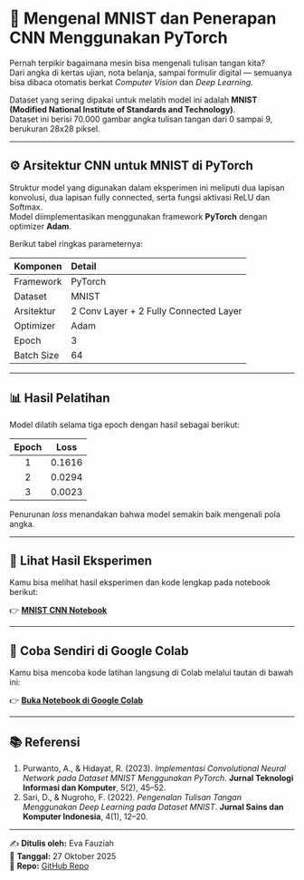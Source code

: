 # 🔢 Mengenal MNIST dan Penerapan CNN Menggunakan PyTorch
<!-- Heading utama (gunakan tanda # untuk H1). -->

Pernah terpikir bagaimana mesin bisa mengenali tulisan tangan kita?  
Dari angka di kertas ujian, nota belanja, sampai formulir digital — semuanya bisa dibaca otomatis berkat *Computer Vision* dan *Deep Learning*.  

Dataset yang sering dipakai untuk melatih model ini adalah **MNIST (Modified National Institute of Standards and Technology)**.  
Dataset ini berisi 70.000 gambar angka tulisan tangan dari 0 sampai 9, berukuran 28x28 piksel.

---

## ⚙️ Arsitektur CNN untuk MNIST di PyTorch
<!-- Heading kedua (gunakan ## untuk H2). -->

Struktur model yang digunakan dalam eksperimen ini meliputi dua lapisan konvolusi, dua lapisan fully connected, serta fungsi aktivasi ReLU dan Softmax.  
Model diimplementasikan menggunakan framework **PyTorch** dengan optimizer **Adam**.

Berikut tabel ringkas parameternya:

| Komponen | Detail |
|:--|:--|
| Framework | PyTorch |
| Dataset | MNIST |
| Arsitektur | 2 Conv Layer + 2 Fully Connected Layer |
| Optimizer | Adam |
| Epoch | 3 |
| Batch Size | 64 |

---

## 📊 Hasil Pelatihan
<!-- Tabel hasil training -->

Model dilatih selama tiga epoch dengan hasil sebagai berikut:

| Epoch | Loss |
|:--:|:--:|
| 1 | 0.1616 |
| 2 | 0.0294 |
| 3 | 0.0023 |

Penurunan *loss* menandakan bahwa model semakin baik mengenali pola angka.

---

## 🔗 Lihat Hasil Eksperimen

<!-- Format link: [teks tampil](alamat tautan) -->
Kamu bisa melihat hasil eksperimen dan kode lengkap pada notebook berikut:

👉 [**MNIST CNN Notebook**](https://github.com/eva-fauziah/artikel-ku/blob/main/Klasifikasi_Angka_Tulisan_Tangan_Menggunakan_PyTorch_dan_Dataset_MNIST.ipynb)

---

## 🔗 Coba Sendiri di Google Colab
<!-- Cara menambahkan link aktif -->

Kamu bisa mencoba kode latihan langsung di Colab melalui tautan di bawah ini:

👉 [**Buka Notebook di Google Colab**](https://colab.research.google.com/)

---

## 📚 Referensi
<!-- Daftar pustaka atau sumber jurnal -->

1. Purwanto, A., & Hidayat, R. (2023). *Implementasi Convolutional Neural Network pada Dataset MNIST Menggunakan PyTorch*. **Jurnal Teknologi Informasi dan Komputer**, 5(2), 45–52.  
2. Sari, D., & Nugroho, F. (2022). *Pengenalan Tulisan Tangan Menggunakan Deep Learning pada Dataset MNIST*. **Jurnal Sains dan Komputer Indonesia**, 4(1), 12–20.

---

✍️ **Ditulis oleh:** Eva Fauziah  
📅 **Tanggal:** 27 Oktober 2025  
🔗 **Repo:** [GitHub Repo](https://github.com/eva-fauziah/artikel-ku)
